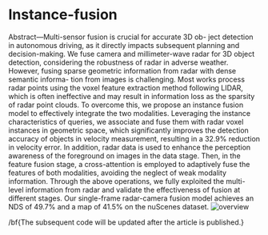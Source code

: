 # Instance-fusion
Abstract—Multi-sensor fusion is crucial for accurate 3D ob-
ject detection in autonomous driving, as it directly impacts
subsequent planning and decision-making. We fuse camera and
millimeter-wave radar for 3D object detection, considering the
robustness of radar in adverse weather. However, fusing sparse
geometric information from radar with dense semantic informa-
tion from images is challenging. Most works process radar points
using the voxel feature extraction method following LIDAR,
which is often ineffective and may result in information loss
as the sparsity of radar point clouds. To overcome this, we
propose an instance fusion model to effectively integrate the two
modalities. Leveraging the instance characteristics of queries, we
associate and fuse them with radar voxel instances in geometric
space, which significantly improves the detection accuracy of
objects in velocity measurement, resulting in a 32.9% reduction
in velocity error. In addition, radar data is used to enhance
the perception awareness of the foreground on images in the
data stage. Then, in the feature fusion stage, a cross-attention
is employed to adaptively fuse the features of both modalities,
avoiding the neglect of weak modality information. Through the
above operations, we fully exploited the multi-level information
from radar and validate the effectiveness of fusion at different
stages. Our single-frame radar-camera fusion model achieves an
NDS of 49.7% and a map of 41.5% on the nuScenes dataset. 
![overview](https://github.com/Zhh512/Instance-fusion/assets/73172804/9a697dd8-fda4-4e8e-90de-a673059013fb)


/bf{The subsequent code will be updated after the article is published.}





